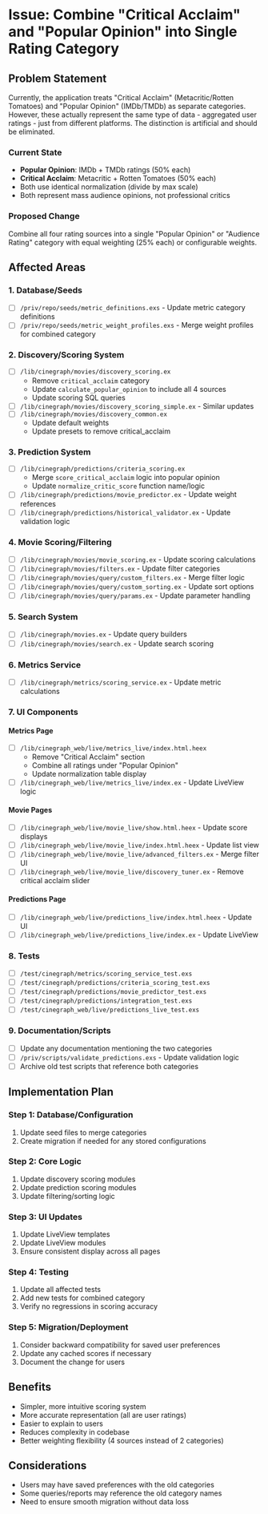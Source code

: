 # Issue: Combine "Critical Acclaim" and "Popular Opinion" into Single Rating Category

## Problem Statement
Currently, the application treats "Critical Acclaim" (Metacritic/Rotten Tomatoes) and "Popular Opinion" (IMDb/TMDb) as separate categories. However, these actually represent the same type of data - aggregated user ratings - just from different platforms. The distinction is artificial and should be eliminated.

### Current State
- **Popular Opinion**: IMDb + TMDb ratings (50% each)
- **Critical Acclaim**: Metacritic + Rotten Tomatoes (50% each)
- Both use identical normalization (divide by max scale)
- Both represent mass audience opinions, not professional critics

### Proposed Change
Combine all four rating sources into a single "Popular Opinion" or "Audience Rating" category with equal weighting (25% each) or configurable weights.

## Affected Areas

### 1. Database/Seeds
- [ ] `/priv/repo/seeds/metric_definitions.exs` - Update metric category definitions
- [ ] `/priv/repo/seeds/metric_weight_profiles.exs` - Merge weight profiles for combined category

### 2. Discovery/Scoring System
- [ ] `/lib/cinegraph/movies/discovery_scoring.ex`
  - Remove `critical_acclaim` category
  - Update `calculate_popular_opinion` to include all 4 sources
  - Update scoring SQL queries
- [ ] `/lib/cinegraph/movies/discovery_scoring_simple.ex` - Similar updates
- [ ] `/lib/cinegraph/movies/discovery_common.ex` 
  - Update default weights
  - Update presets to remove critical_acclaim

### 3. Prediction System
- [ ] `/lib/cinegraph/predictions/criteria_scoring.ex`
  - Merge `score_critical_acclaim` logic into popular opinion
  - Update `normalize_critic_score` function name/logic
- [ ] `/lib/cinegraph/predictions/movie_predictor.ex` - Update weight references
- [ ] `/lib/cinegraph/predictions/historical_validator.ex` - Update validation logic

### 4. Movie Scoring/Filtering
- [ ] `/lib/cinegraph/movies/movie_scoring.ex` - Update scoring calculations
- [ ] `/lib/cinegraph/movies/filters.ex` - Update filter categories
- [ ] `/lib/cinegraph/movies/query/custom_filters.ex` - Merge filter logic
- [ ] `/lib/cinegraph/movies/query/custom_sorting.ex` - Update sort options
- [ ] `/lib/cinegraph/movies/query/params.ex` - Update parameter handling

### 5. Search System
- [ ] `/lib/cinegraph/movies.ex` - Update query builders
- [ ] `/lib/cinegraph/movies/search.ex` - Update search scoring

### 6. Metrics Service
- [ ] `/lib/cinegraph/metrics/scoring_service.ex` - Update metric calculations

### 7. UI Components

#### Metrics Page
- [ ] `/lib/cinegraph_web/live/metrics_live/index.html.heex`
  - Remove "Critical Acclaim" section
  - Combine all ratings under "Popular Opinion"
  - Update normalization table display
- [ ] `/lib/cinegraph_web/live/metrics_live/index.ex` - Update LiveView logic

#### Movie Pages
- [ ] `/lib/cinegraph_web/live/movie_live/show.html.heex` - Update score displays
- [ ] `/lib/cinegraph_web/live/movie_live/index.html.heex` - Update list view
- [ ] `/lib/cinegraph_web/live/movie_live/advanced_filters.ex` - Merge filter UI
- [ ] `/lib/cinegraph_web/live/movie_live/discovery_tuner.ex` - Remove critical acclaim slider

#### Predictions Page
- [ ] `/lib/cinegraph_web/live/predictions_live/index.html.heex` - Update UI
- [ ] `/lib/cinegraph_web/live/predictions_live/index.ex` - Update LiveView

### 8. Tests
- [ ] `/test/cinegraph/metrics/scoring_service_test.exs`
- [ ] `/test/cinegraph/predictions/criteria_scoring_test.exs`
- [ ] `/test/cinegraph/predictions/movie_predictor_test.exs`
- [ ] `/test/cinegraph/predictions/integration_test.exs`
- [ ] `/test/cinegraph_web/live/predictions_live_test.exs`

### 9. Documentation/Scripts
- [ ] Update any documentation mentioning the two categories
- [ ] `/priv/scripts/validate_predictions.exs` - Update validation logic
- [ ] Archive old test scripts that reference both categories

## Implementation Plan

### Step 1: Database/Configuration
1. Update seed files to merge categories
2. Create migration if needed for any stored configurations

### Step 2: Core Logic
1. Update discovery scoring modules
2. Update prediction scoring modules
3. Update filtering/sorting logic

### Step 3: UI Updates
1. Update LiveView templates
2. Update LiveView modules
3. Ensure consistent display across all pages

### Step 4: Testing
1. Update all affected tests
2. Add new tests for combined category
3. Verify no regressions in scoring accuracy

### Step 5: Migration/Deployment
1. Consider backward compatibility for saved user preferences
2. Update any cached scores if necessary
3. Document the change for users

## Benefits
- Simpler, more intuitive scoring system
- More accurate representation (all are user ratings)
- Easier to explain to users
- Reduces complexity in codebase
- Better weighting flexibility (4 sources instead of 2 categories)

## Considerations
- Users may have saved preferences with the old categories
- Some queries/reports may reference the old category names
- Need to ensure smooth migration without data loss